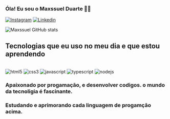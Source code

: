 ### Óla! Eu sou  o Maxssuel Duarte 🖐🏿
[![Instagram](https://img.shields.io/badge/Instagram-E4405F?style=for-the-badge&logo=instagram&logoColor=white)](https://www.instagram.com/maxssuel_alves/)
[![Linkedin](https://img.shields.io/badge/LinkedIn-0077B5?style=for-the-badge&logo=linkedin&logoColor=white)](https://www.linkedin.com/)

![Maxssuel GitHub stats](https://github-readme-stats.vercel.app/api?username=maxssueld&show_icons=true&theme=dark)

## Tecnologias que eu uso no meu dia e que estou aprendendo

<div style="display: inline_block"><br/>
<img alingn="center" alt="html5" src="https://img.shields.io/badge/HTML5-E34F26?style=for-the-badge&logo=html5&logoColor=white"/>
<img alingn="center" alt="css3" src="https://img.shields.io/badge/CSS3-1572B6?style=for-the-badge&logo=css3&logoColor=white"/>
<img alingn="center" alt="javascript" src="https://img.shields.io/badge/JavaScript-F7DF1E?style=for-the-badge&logo=javascript&logoColor=black"/>
<img alingn="center" alt="typescript" src="https://img.shields.io/badge/TypeScript-007ACC?style=for-the-badge&logo=typescript&logoColor=white"/>
<img alingn="center" alt="nodejs" src="https://img.shields.io/badge/Node.js-43853D?style=for-the-badge&logo=node.js&logoColor=white"/>
</div>

###  Apaixonado por progamação, e desenvolver codigos. o mundo da tecnoligia é fascinante.<br/>

###  Estudando e aprimorando cada linguagem de progamção acima. 

